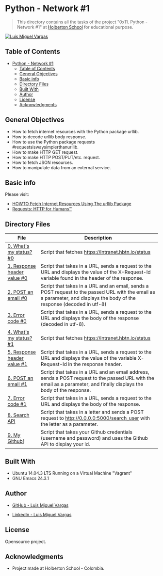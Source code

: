 # Python - Network #1

> This directory contains all the tasks of the project "0x11. Python - Network #1" at [Holberton School](https://www.holbertonschool.com "Holberton School.") for educational purpose.


[![Luis Miguel Vargas](https://img.shields.io/twitter/url?style=social&url=https%3A%2F%2Ftwitter.com%2Fluismvargasg1)](https://twitter.com/luismvargasg1)

## Table of Contents

- [Python - Network #1](#python---network-1)
  - [Table of Contents](#table-of-contents)
  - [General Objectives](#general-objectives)
  - [Basic info](#basic-info)
  - [Directory Files](#directory-files)
  - [Built With](#built-with)
  - [Author](#author)
  - [License](#license)
  - [Acknowledgments](#acknowledgments)

## General Objectives

* How to fetch internet resources with the Python package urllib.
* How to decode urllib body response.
* How to use the Python package requests #requestsiswaysimplerthanurllib.
* How to make HTTP GET request.
* How to make HTTP POST/PUT/etc. request.
* How to fetch JSON resources.
* How to manipulate data from an external service.

## Basic info

Please visit:
- [HOWTO Fetch Internet Resources Using The urllib Package](https://docs.python.org/3/howto/urllib2.html)
- [Requests: HTTP for Humans™](https://requests.readthedocs.io/en/master/)

## Directory Files

| **File** | **Description** |
|----------|-----------------|
| [0. What's my status? #0](./0-hbtn_status.py) | Script that fetches https://intranet.hbtn.io/status |
| [1. Response header value #0](./1-hbtn_header.py) | Script that takes in a URL, sends a request to the URL and displays the value of the X-Request-Id variable found in the header of the response. |
| [2. POST an email #0](./2-post_email.py) | Script that takes in a URL and an email, sends a POST request to the passed URL with the email as a parameter, and displays the body of the response (decoded in utf-8) |
| [3. Error code #0](./3-error_code.py) | Script that takes in a URL, sends a request to the URL and displays the body of the response (decoded in utf-8). |
| [4. What's my status? #1](./4-hbtn_status.py) | Script that fetches https://intranet.hbtn.io/status |
| [5. Response header value #1](./5-hbtn_header.py) | Script that takes in a URL, sends a request to the URL and displays the value of the variable X-Request-Id in the response header. |
| [6. POST an email #1](./6-post_email.py) | Script that takes in a URL and an email address, sends a POST request to the passed URL with the email as a parameter, and finally displays the body of the response. |
| [7. Error code #1](./7-error_code.py) | Script that takes in a URL, sends a request to the URL and displays the body of the response. |
| [8. Search API](./8-json_api.py) | Script that takes in a letter and sends a POST request to http://0.0.0.0:5000/search_user with the letter as a parameter. |
| [9. My Github!](./10-my_github.py) | Script that takes your Github credentials (username and password) and uses the Github API to display your id. |

## Built With

* Ubuntu 14.04.3 LTS Running on a Virtual Machine "Vagrant"
* GNU Emacs 24.3.1

## Author

* [GitHub - Luis Miguel Vargas](https://github.com/luismvargasg)

* [LinkedIn - Luis Miguel Vargas](https://www.linkedin.com/in/luismvargasg/)

## License

Opensource project.

## Acknowledgments

* Project made at Holberton School - Colombia.
